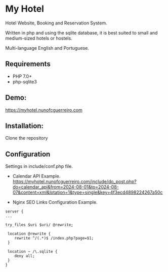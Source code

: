 # My Hotel
 Hotel Website, Booking and Reservation System.
 
  Written in php and using the sqlite database, it is best suited to small and medium-sized hotels or hostels.
 
  Multi-language English and Portuguese.
 
## Requirements
 - PHP 7.0+
 - php-sqlite3
  

## Demo:
 https://myhotel.nunofcguerreiro.com


## Installation:
 Clone the repository
 
 
## Configuration
 Settings in include/conf.php file.


 - Calendar API Example.
 https://myhotel.nunofcguerreiro.com/include/do_post.php?do=calendar_api&from=2024-08-01&to=2024-08-07&content=xml&lotation=1&type=single&key=4f3ecd4898224267a50c

 - Nginx SEO Links Configuration Example.
```
server {
...

try_files $uri $uri/ @rewrite;

 location @rewrite {
    rewrite ^/(.*)$ /index.php?page=$1;
 }

 location ~ /\.sqlite {
    deny all;
 }
}

``` 

